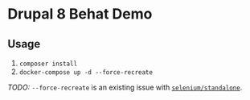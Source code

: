 # Drupal 8 Behat Demo

## Usage

1. `composer install`
2. `docker-compose up -d --force-recreate`

*TODO:* `--force-recreate` is an existing issue with [`selenium/standalone`](https://github.com/SeleniumHQ/docker-selenium/issues/91).
